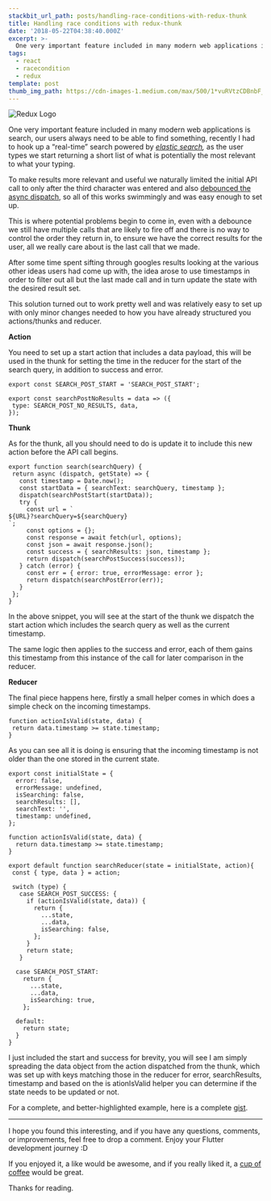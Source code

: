 ```yaml
---
stackbit_url_path: posts/handling-race-conditions-with-redux-thunk
title: Handling race conditions with redux-thunk
date: '2018-05-22T04:38:40.000Z'
excerpt: >-
  One very important feature included in many modern web applications is search, our users always need to be able to find something, recently I had to hook up a “real-time” search
tags:
  - react
  - racecondition
  - redux
template: post
thumb_img_path: https://cdn-images-1.medium.com/max/500/1*vuRVtzCDBnbF_YINN6uKRg.png
---
```



![Redux Logo](https://cdn-images-1.medium.com/max/500/1*vuRVtzCDBnbF_YINN6uKRg.png)

One very important feature included in many modern web applications is search, our users always need to be able to find something, recently I had to hook up a “real-time” search powered by [_elastic search_](https://www.elastic.co)_,_ as the user types we start returning a short list of what is potentially the most relevant to what your typing.

To make results more relevant and useful we naturally limited the initial API call to only after the third character was entered and also [debounced the async dispatch](https://github.com/RemeJuan/debounce-redux-dispatch), so all of this works swimmingly and was easy enough to set up.

This is where potential problems begin to come in, even with a debounce we still have multiple calls that are likely to fire off and there is no way to control the order they return in, to ensure we have the correct results for the user, all we really care about is the last call that we made.

After some time spent sifting through googles results looking at the various other ideas users had come up with, the idea arose to use timestamps in order to filter out all but the last made call and in turn update the state with the desired result set.

This solution turned out to work pretty well and was relatively easy to set up with only minor changes needed to how you have already structured you actions/thunks and reducer.

**Action**

You need to set up a start action that includes a data payload, this will be used in the thunk for setting the time in the reducer for the start of the search query, in addition to success and error.


```
export const SEARCH_POST_START = 'SEARCH_POST_START';

export const searchPostNoResults = data => ({
 type: SEARCH_POST_NO_RESULTS, data,
});
```


**Thunk**

As for the thunk, all you should need to do is update it to include this new action before the API call begins.


```
export function search(searchQuery) {
 return async (dispatch, getState) => {
   const timestamp = Date.now();
   const startData = { searchText: searchQuery, timestamp };
   dispatch(searchPostStart(startData));
   try {
     const url = `
${URL}?searchQuery=${searchQuery}
`;
     const options = {};
     const response = await fetch(url, options);
     const json = await response.json();
     const success = { searchResults: json, timestamp };
     return dispatch(searchPostSuccess(success));
   } catch (error) {
     const err = { error: true, errorMessage: error };
     return dispatch(searchPostError(err));
   }
 };
}
```


In the above snippet, you will see at the start of the thunk we dispatch the start action which includes the search query as well as the current timestamp.

The same logic then applies to the success and error, each of them gains this timestamp from this instance of the call for later comparison in the reducer.

**Reducer**

The final piece happens here, firstly a small helper comes in which does a simple check on the incoming timestamps.


```
function actionIsValid(state, data) {
 return data.timestamp >= state.timestamp;
}
```


As you can see all it is doing is ensuring that the incoming timestamp is not older than the one stored in the current state.


```
export const initialState = {
  error: false,
  errorMessage: undefined,
  isSearching: false,
  searchResults: [],
  searchText: '',
  timestamp: undefined,
};

function actionIsValid(state, data) {
  return data.timestamp >= state.timestamp;
}

export default function searchReducer(state = initialState, action){
 const { type, data } = action;

 switch (type) {
   case SEARCH_POST_SUCCESS: {
     if (actionIsValid(state, data)) {
       return {
         ...state,
         ...data,
         isSearching: false,
       };
     }
     return state;
   }

  case SEARCH_POST_START:
    return {
      ...state,
      ...data,
      isSearching: true,
    };

  default:
    return state;
  }
}
```


I just included the start and success for brevity, you will see I am simply spreading the data object from the action dispatched from the thunk, which was set up with keys matching those in the reducer for error, searchResults, timestamp and based on the is ationIsValid helper you can determine if the state needs to be updated or not.

For a complete, and better-highlighted example, here is a complete [gist](https://gist.github.com/RemeJuan/540800f3d600e95c18f6dad183f4382e).

****

I hope you found this interesting, and if you have any questions, comments, or improvements, feel free to drop a comment. Enjoy your Flutter development journey :D

If you enjoyed it, a like would be awesome, and if you really liked it, a [cup of coffee](https://www.buymeacoffee.com/remelehane) would be great.

Thanks for reading.
